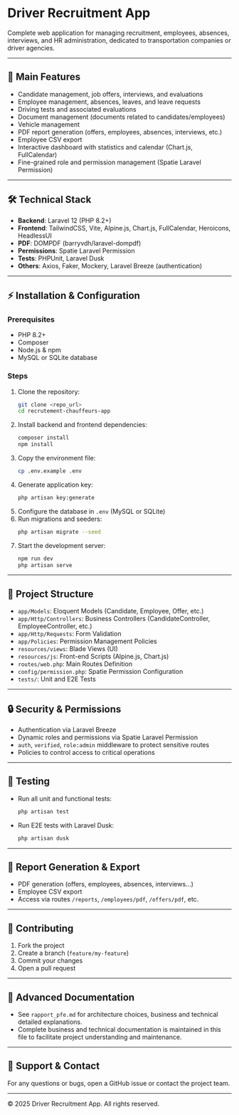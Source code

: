 # Driver Recruitment App

Complete web application for managing recruitment, employees, absences, interviews, and HR administration, dedicated to transportation companies or driver agencies.

---

## 🚀 Main Features
- Candidate management, job offers, interviews, and evaluations
- Employee management, absences, leaves, and leave requests
- Driving tests and associated evaluations
- Document management (documents related to candidates/employees)
- Vehicle management
- PDF report generation (offers, employees, absences, interviews, etc.)
- Employee CSV export
- Interactive dashboard with statistics and calendar (Chart.js, FullCalendar)
- Fine-grained role and permission management (Spatie Laravel Permission)

---

## 🛠️ Technical Stack
- **Backend**: Laravel 12 (PHP 8.2+)
- **Frontend**: TailwindCSS, Vite, Alpine.js, Chart.js, FullCalendar, Heroicons, HeadlessUI
- **PDF**: DOMPDF (barryvdh/laravel-dompdf)
- **Permissions**: Spatie Laravel Permission
- **Tests**: PHPUnit, Laravel Dusk
- **Others**: Axios, Faker, Mockery, Laravel Breeze (authentication)

---

## ⚡ Installation & Configuration

### Prerequisites
- PHP 8.2+
- Composer
- Node.js & npm
- MySQL or SQLite database

### Steps
1. Clone the repository:
   ```bash
   git clone <repo_url>
   cd recrutement-chauffeurs-app
   ```
2. Install backend and frontend dependencies:
   ```bash
   composer install
   npm install
   ```
3. Copy the environment file:
   ```bash
   cp .env.example .env
   ```
4. Generate application key:
   ```bash
   php artisan key:generate
   ```
5. Configure the database in `.env` (MySQL or SQLite)
6. Run migrations and seeders:
   ```bash
   php artisan migrate --seed
   ```
7. Start the development server:
   ```bash
   npm run dev
   php artisan serve
   ```

---

## 📁 Project Structure
- `app/Models`: Eloquent Models (Candidate, Employee, Offer, etc.)
- `app/Http/Controllers`: Business Controllers (CandidateController, EmployeeController, etc.)
- `app/Http/Requests`: Form Validation
- `app/Policies`: Permission Management Policies
- `resources/views`: Blade Views (UI)
- `resources/js`: Front-end Scripts (Alpine.js, Chart.js)
- `routes/web.php`: Main Routes Definition
- `config/permission.php`: Spatie Permission Configuration
- `tests/`: Unit and E2E Tests

---

## 🔒 Security & Permissions
- Authentication via Laravel Breeze
- Dynamic roles and permissions via Spatie Laravel Permission
- `auth`, `verified`, `role:admin` middleware to protect sensitive routes
- Policies to control access to critical operations

---

## 🧪 Testing
- Run all unit and functional tests:
  ```bash
  php artisan test
  ```
- Run E2E tests with Laravel Dusk:
  ```bash
  php artisan dusk
  ```

---

## 📝 Report Generation & Export
- PDF generation (offers, employees, absences, interviews...)
- Employee CSV export
- Access via routes `/reports`, `/employees/pdf`, `/offers/pdf`, etc.

---

## 🤝 Contributing
1. Fork the project
2. Create a branch (`feature/my-feature`)
3. Commit your changes
4. Open a pull request

---

## 📄 Advanced Documentation
- See `rapport_pfe.md` for architecture choices, business and technical detailed explanations.
- Complete business and technical documentation is maintained in this file to facilitate project understanding and maintenance.

---

## 📧 Support & Contact
For any questions or bugs, open a GitHub issue or contact the project team.

---

© 2025 Driver Recruitment App. All rights reserved.
